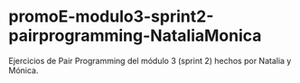 # promoE-modulo3-sprint2-pairprogramming-NataliaMonica
Ejercicios de Pair Programming del módulo 3 (sprint 2) hechos por Natalia y Mónica.
